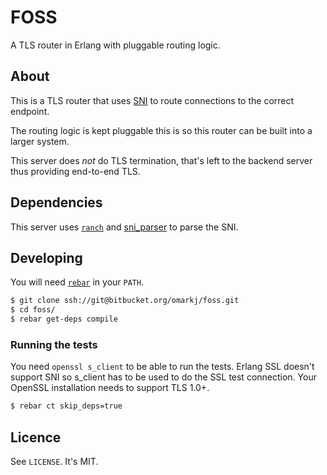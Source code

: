 # FOSS
A TLS router in Erlang with pluggable routing logic.

## About
This is a TLS router that uses
[SNI](https://en.wikipedia.org/wiki/Server_Name_Indication) to route
connections to the correct endpoint.

The routing logic is kept pluggable this is so this router can be
built into a larger system.

This server does *not* do TLS termination, that's left to the backend
server thus providing end-to-end TLS.

## Dependencies
This server uses [`ranch`](https://github.com/extend/ranch) and
[sni_parser](https://github.com/omarkj/sni_parser) to parse the SNI.

## Developing
You will need [`rebar`](https://github.com/rebar/rebar) in your `PATH`.

``` bash
$ git clone ssh://git@bitbucket.org/omarkj/foss.git
$ cd foss/
$ rebar get-deps compile
```

### Running the tests

You need `openssl s_client` to be able to run the tests. Erlang SSL
doesn't support SNI so s_client has to be used to do the SSL test
connection. Your OpenSSL installation needs to support TLS 1.0+.

``` bash
$ rebar ct skip_deps=true
```

## Licence

See `LICENSE`. It's MIT.
